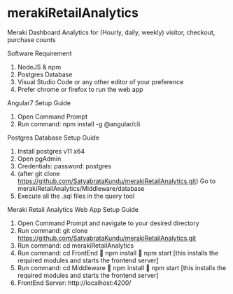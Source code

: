 # merakiRetailAnalytics
Meraki Dashboard Analytics for (Hourly, daily, weekly) visitor, checkout, purchase counts


Software Requirement
1. NodeJS & npm
2. Postgres Database
3. Visual Studio Code or any other editor of your preference
4. Prefer chrome or firefox to run the web app

Angular7 Setup Guide
1. Open Command Prompt
2. Run command: npm install -g @angular/cli

Postgres Database Setup Guide
1. Install postgres v11 x64
2. Open pgAdmin
3. Credentials: password: postgres
4. (after git clone https://github.com/SatyabrataKundu/merakiRetailAnalytics.git) Go to merakiRetailAnalytics/Middleware/database 
5. Execute all the .sql files in the query tool

Meraki Retail Analytics Web App Setup Guide
1. Open Command Prompt and navigate to your desired directory
2. Run command: git clone https://github.com/SatyabrataKundu/merakiRetailAnalytics.git
3. Run command: cd merakiRetailAnalytics
4. Run command: cd FrontEnd  npm install  npm start  [this installs the required modules and starts the frontend server]
5. Run command: cd Middleware  npm install  npm start [this installs the required modules and starts the frontend server]
6. FrontEnd Server: http://localhost:4200/
